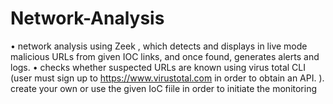 # Network-Analysis

•	network analysis using Zeek , which detects and displays in live mode malicious URLs from given IOC links, and  once found, generates alerts and logs.
•	checks whether suspected URLs are known using virus total CLI (user must sign up to https://www.virustotal.com in order to obtain an API. ).
create your own or use the given IoC fiile in order to initiate the monitoring
